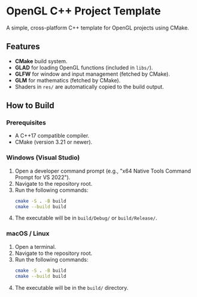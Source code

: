 # OpenGL C++ Project Template

A simple, cross-platform C++ template for OpenGL projects using CMake.

## Features
- **CMake** build system.
- **GLAD** for loading OpenGL functions (included in `libs/`).
- **GLFW** for window and input management (fetched by CMake).
- **GLM** for mathematics (fetched by CMake).
- Shaders in `res/` are automatically copied to the build output.

## How to Build

### Prerequisites
- A C++17 compatible compiler.
- CMake (version 3.21 or newer).

### Windows (Visual Studio)
1.  Open a developer command prompt (e.g., "x64 Native Tools Command Prompt for VS 2022").
2.  Navigate to the repository root.
3.  Run the following commands:
    ```sh
    cmake -S . -B build
    cmake --build build
    ```
4.  The executable will be in `build/Debug/` or `build/Release/`.

### macOS / Linux
1.  Open a terminal.
2.  Navigate to the repository root.
3.  Run the following commands:
    ```sh
    cmake -S . -B build
    cmake --build build
    ```
4.  The executable will be in the `build/` directory.